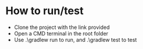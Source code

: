 # How to run/test

- Clone the project with the link provided
- Open a CMD terminal in the root folder
- Use .\gradlew run to run, and .\gradlew test to test
